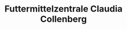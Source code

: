 ---
title: "Futtermittelzentrale Claudia Collenberg"
url: /haltern-am-see/futtermittelzentrale-claudia-collenberg/
shop: Allgemein
---